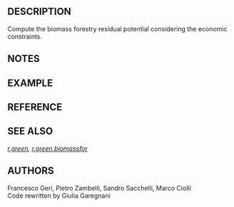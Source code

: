 ## DESCRIPTION

Compute the biomass forestry residual potential considering the economic
constraints.

## NOTES

## EXAMPLE

## REFERENCE

## SEE ALSO

*[r.green](r.green.md), [r.green.biomassfor](r.green.biomassfor.md)*

## AUTHORS

Francesco Geri, Pietro Zambelli, Sandro Sacchelli, Marco Ciolli  
Code rewritten by Giulia Garegnani
